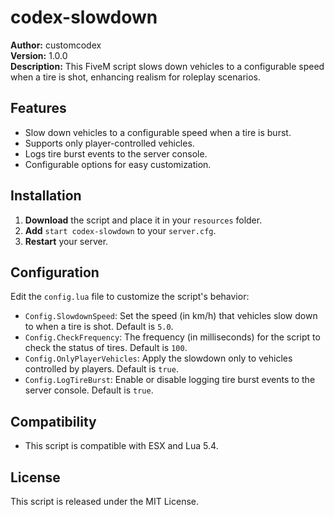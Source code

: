 # codex-slowdown

**Author:** customcodex  
**Version:** 1.0.0  
**Description:** This FiveM script slows down vehicles to a configurable speed when a tire is shot, enhancing realism for roleplay scenarios.

## Features
- Slow down vehicles to a configurable speed when a tire is burst.
- Supports only player-controlled vehicles.
- Logs tire burst events to the server console.
- Configurable options for easy customization.

## Installation

1. **Download** the script and place it in your `resources` folder.
2. **Add** `start codex-slowdown` to your `server.cfg`.
3. **Restart** your server.

## Configuration

Edit the `config.lua` file to customize the script's behavior:

- `Config.SlowdownSpeed`: Set the speed (in km/h) that vehicles slow down to when a tire is shot. Default is `5.0`.
- `Config.CheckFrequency`: The frequency (in milliseconds) for the script to check the status of tires. Default is `100`.
- `Config.OnlyPlayerVehicles`: Apply the slowdown only to vehicles controlled by players. Default is `true`.
- `Config.LogTireBurst`: Enable or disable logging tire burst events to the server console. Default is `true`.

## Compatibility

- This script is compatible with ESX and Lua 5.4.

## License

This script is released under the MIT License.
